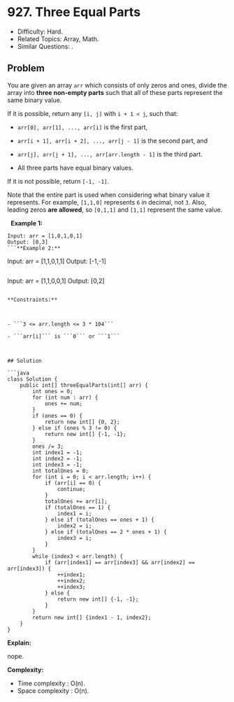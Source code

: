 # 927. Three Equal Parts

- Difficulty: Hard.
- Related Topics: Array, Math.
- Similar Questions: .

## Problem

You are given an array ```arr``` which consists of only zeros and ones, divide the array into **three non-empty parts** such that all of these parts represent the same binary value.

If it is possible, return any ```[i, j]``` with ```i + 1 < j```, such that:


	
- ```arr[0], arr[1], ..., arr[i]``` is the first part,
	
- ```arr[i + 1], arr[i + 2], ..., arr[j - 1]``` is the second part, and
	
- ```arr[j], arr[j + 1], ..., arr[arr.length - 1]``` is the third part.
	
- All three parts have equal binary values.


If it is not possible, return ```[-1, -1]```.

Note that the entire part is used when considering what binary value it represents. For example, ```[1,1,0]``` represents ```6``` in decimal, not ```3```. Also, leading zeros **are allowed**, so ```[0,1,1]``` and ```[1,1]``` represent the same value.

 
**Example 1:**
```
Input: arr = [1,0,1,0,1]
Output: [0,3]
```**Example 2:**
```
Input: arr = [1,1,0,1,1]
Output: [-1,-1]
```**Example 3:**
```
Input: arr = [1,1,0,0,1]
Output: [0,2]
```
 
**Constraints:**


	
- ```3 <= arr.length <= 3 * 104```
	
- ```arr[i]``` is ```0``` or ```1```



## Solution

```java
class Solution {
    public int[] threeEqualParts(int[] arr) {
        int ones = 0;
        for (int num : arr) {
            ones += num;
        }
        if (ones == 0) {
            return new int[] {0, 2};
        } else if (ones % 3 != 0) {
            return new int[] {-1, -1};
        }
        ones /= 3;
        int index1 = -1;
        int index2 = -1;
        int index3 = -1;
        int totalOnes = 0;
        for (int i = 0; i < arr.length; i++) {
            if (arr[i] == 0) {
                continue;
            }
            totalOnes += arr[i];
            if (totalOnes == 1) {
                index1 = i;
            } else if (totalOnes == ones + 1) {
                index2 = i;
            } else if (totalOnes == 2 * ones + 1) {
                index3 = i;
            }
        }
        while (index3 < arr.length) {
            if (arr[index1] == arr[index3] && arr[index2] == arr[index3]) {
                ++index1;
                ++index2;
                ++index3;
            } else {
                return new int[] {-1, -1};
            }
        }
        return new int[] {index1 - 1, index2};
    }
}
```

**Explain:**

nope.

**Complexity:**

* Time complexity : O(n).
* Space complexity : O(n).
